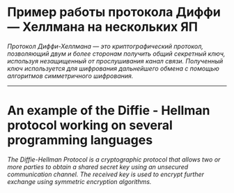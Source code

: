 # Пример работы протокола Диффи — Хеллмана на нескольких ЯП
*Протокол Диффи-Хеллмана — это криптографический протокол, позволяющий двум и более сторонам получить общий секретный ключ, используя незащищенный от прослушивания канал связи. Полученный ключ используется для шифрования дальнейшего обмена с помощью алгоритмов симметричного шифрования.*



---

# An example of the Diffie - Hellman protocol working on several programming languages
*The Diffie-Hellman Protocol is a cryptographic protocol that allows two or more parties to obtain a shared secret key using an unsecured communication channel. The received key is used to encrypt further exchange using symmetric encryption algorithms.*


